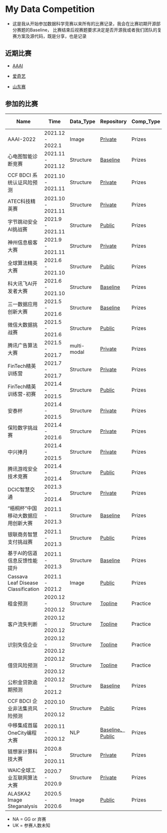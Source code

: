# My Data Competition

* 这是我从开始参加数据科学竞赛以来所有的比赛记录，我会在比赛初期开源部分赛题的Baseline， 比赛结束后视赛题要求决定是否开源我或者我们团队的复赛方案及源代码，既是分享，也是记录

## 近期比赛

* [AAAI](https://tianchi.aliyun.com/competition/entrance/531939/introduction)

* [爱奇艺](http://challenge.ai.iqiyi.com/detail?raceId=61600f6cef1b65639cd5eaa6)

* [山东赛](http://data.sd.gov.cn/cmpt/cmptDetail.html?id=55)

## 参加的比赛
| Name                       | Time             | Data_Type      | Repository                                          | Comp_Type | Team_Type | Ranking online |
| -------------------------- | ---------------- | --------- | --------------------------------------------------- | ------- | ------- |------- |
| AAAI-2022 | 2021.12 - 2022.1 | Image |            [Private]()                     |   Prizes   | Solo | |
| 心电图智能诊断竞赛 | 2021.11 - 2021.12 | Structure |      [Baseline](https://github.com/librauee/ECG)                              |   Prizes   | Solo | |
| CCF BDCI 系统认证风险预测 | 2021.10 - 2021.11 | Structure |      [Private]()                              |   Prizes   | Team | 1 / 1085|
| ATEC科技精英赛 | 2021.10 - 2021.11 | Structure |      [Private]()                              |   Prizes   | Team | 1 / UK|
| 字节跳动安全AI挑战赛 | 2021.9 - 2021.11 | Structure |      [Public](https://github.com/librauee/ByteDanceAI)                              |   Prizes   | Team | 6 / 500+ |
| 神州信息极客大赛 | 2021.9 - 2021.11 | Structure |      [Private](https://github.com/librauee/ShenZhou)                              |   Prizes   | Solo | 1 / UK |
| 全球算法精英大赛 | 2021.6 - 2021.10 | Structure |      [Public](https://github.com/librauee/DIGIX2021/tree/master)                              |   Prizes   | Team | 2 / 3600|
| 科大讯飞AI开发者大赛 | 2021.6 - 2021.10 | Structure | [Baseline](https://github.com/librauee/IFLY)                                    |   Prizes   | Solo | NA |
| 三一数据应用创新大赛              | 2021.5 - 2021.6 | Structure | [Baseline](https://github.com/librauee/WJJ)                                    |   Prizes   | Solo | NA |
| 微信大数据挑战赛              | 2021.5 - 2021.6 | Structure | [Public](https://github.com/librauee/WBDC)                                    |   Prizes   | Team | 23 / 6768 |
| 腾讯广告算法大赛              | 2021.5 - 2021.7 | multi-modal | [Private]()                                    |   Prizes   | Team | 6 / UK |
| FinTech精英训练营              | 2021.7 - 2021.7 | Structure | [Private]()                                    |   Prizes   | Team | 3 / 12|
| FinTech精英训练营-初赛              | 2021.4 - 2021.5 | Structure | [Public](https://github.com/librauee/ZSYH)                                    |   Prizes   | Solo | 24 / UK |
| 安泰杯              | 2021.4 - 2021.5 | Structure | [Private]()                                    |   Prizes   | Solo |  5 / 322 |
| 保险数字挑战赛              | 2021.4 - 2021.6 | Structure | [Private]()                                    |   Prizes   | Solo | NA |
| 中兴捧月              | 2021.4 - 2021.5 | Structure | [Private]()                                    |   Prizes   | Solo | 4 / UK |
| 腾讯游戏安全技术竞赛              | 2021.4 - 2021.4 | Structure | [Public](https://github.com/librauee/gslab2021)                                    |   Prizes   | Solo | 4 / UK|
| DCIC智慧交通              | 2021.3 - 2021.4 | Structure | [Private]()                                    |   Prizes   | Team | 9 / 1367|
| “梧桐杯”中国移动大数据应用创新大赛              | 2021.1 - 2021.3 | Structure | [Baseline](https://github.com/librauee/Wutong/tree/master)                                    |   Prizes   | Team | 7 / 475 |
| 银联商务智慧支付挑战赛              | 2021.1 - 2021.3 | Structure | [Public](https://github.com/librauee/YLSW)                                    |   Prizes   | Solo | 2 / UK|
| 基于AI的信道信息反馈性能提升      | 2021.1 - 2021.3 | Structure | [Baseline]()                                    |   Prizes   | Team | 13 / 1175  |
| Cassava Leaf Disease Classification      | 2021.1 - 2021.2 | Image | [Public](https://github.com/librauee/cassava/tree/master)                                    |   Prizes   |  Solo | 53 / 3900 🥈|
| 租金预测      | 2020.12 - 2020.12 | Structure | [Topline](https://github.com/librauee/PracticeCompetition/tree/master/rental_predict)                                    |   Practice   |  Solo | 2 / 634 |
| 客户流失判断      | 2020.12 - 2020.12 | Structure | [Topline](https://github.com/librauee/PracticeCompetition/tree/master/customer_churn_judgement)                                    |   Practice   |   Solo |1 / 230 |
| 识别失信企业      | 2020.12 - 2020.12 | Structure | [Topline](https://github.com/librauee/PracticeCompetition/tree/master/dishonest_enterprise)                                    |   Practice   |  Solo | 2 / 305 |
| 借贷风险预测      | 2020.12 - 2020.12 | Structure | [Topline](https://github.com/librauee/PracticeCompetition/tree/master/loan_risk_forecast)                                    |   Practice   |   Solo |1 / 273 |
| 公积金贷款逾期预测      | 2020.12 - 2021.2 | Structure | [Baseline](https://github.com/librauee/GJJDKYC)                                    |   Prizes   |  Solo | NA |
| CCF BDCI 企业非法集资风险预测      | 2020.10 - 2020.12 | Structure | [Public](https://github.com/librauee/CCFBDCI2020)                                    |   Prizes   | Team | 11 / 4210    |
| 中移集成首届OneCity编程大赛         | 2020.11 - 2020.12 | NLP | [Baseline、Public](https://github.com/librauee/OneCity) |    Prizes | Solo | 15 / 663   |
| 链想家计算科技大赛         | 2020.8 - 2020.11 | Structure | [Private](https://github.com/librauee/2020MOOCCube) |   Prizes  | Team | 1 / 630    |
| WAIC全球工业互联网算法大赛 | 2020.7 - 2020.9  | Structure | [Private](https://github.com/librauee/WAIC2020)     |    Prizes | Solo | 2 / 200+     |
| ALASKA2 Image Steganalysis | 2020.5 - 2020.6  | Image     | [Public](https://github.com/librauee/ALASKA2)     |   Prizes  | Solo | NA |

* NA = GG or 弃赛
* UK = 参赛人数未知

